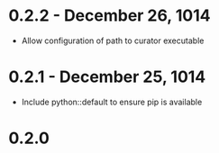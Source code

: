 # 0.2.2 - December 26, 1014
+ Allow configuration of path to curator executable


# 0.2.1 - December 25, 1014
+ Include python::default to ensure pip is available

# 0.2.0